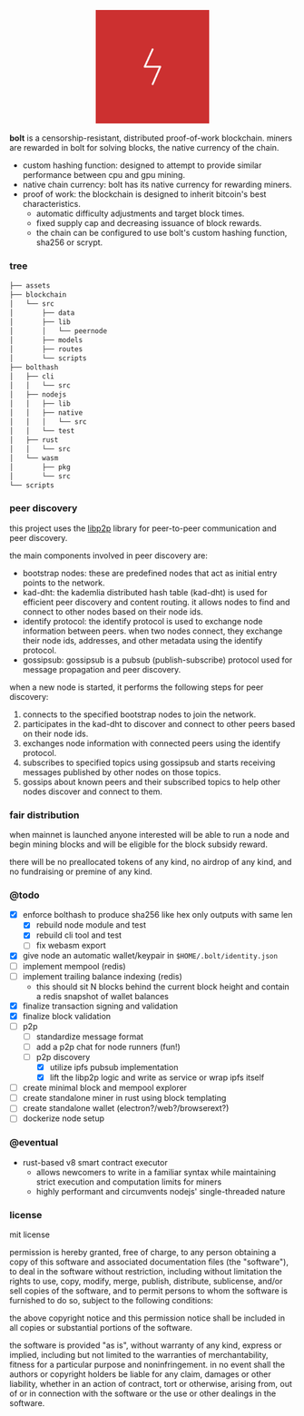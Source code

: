 <p align="center">
  <img src="assets/logo-red-bg.svg" height="200">
</p>

**bolt** is a censorship-resistant, distributed proof-of-work blockchain. miners
are rewarded in bolt for solving blocks, the native currency of the chain.

- custom hashing function: designed to attempt to provide similar performance between cpu and gpu mining.
- native chain currency: bolt has its native currency for rewarding miners.
- proof of work: the blockchain is designed to inherit bitcoin's best characteristics.
  - automatic difficulty adjustments and target block times.
  - fixed supply cap and decreasing issuance of block rewards.
  - the chain can be configured to use bolt's custom hashing function, sha256 or scrypt.

### tree
```
├── assets
├── blockchain
│   └── src
│       ├── data
│       ├── lib
│       │   └── peernode
│       ├── models
│       ├── routes
│       └── scripts
├── bolthash
│   ├── cli
│   │   └── src
│   ├── nodejs
│   │   ├── lib
│   │   ├── native
│   │   │   └── src
│   │   └── test
│   ├── rust
│   │   └── src
│   └── wasm
│       ├── pkg
│       └── src
└── scripts
```

### peer discovery

this project uses the [libp2p](https://libp2p.io/) library for peer-to-peer 
communication and peer discovery.

the main components involved in peer discovery are:

- bootstrap nodes: these are predefined nodes that act as initial entry points to the network.
- kad-dht: the kademlia distributed hash table (kad-dht) is used for efficient peer discovery and content routing. it allows nodes to find and connect to other nodes based on their node ids.
- identify protocol: the identify protocol is used to exchange node information between peers. when two nodes connect, they exchange their node ids, addresses, and other metadata using the identify protocol.
- gossipsub: gossipsub is a pubsub (publish-subscribe) protocol used for message propagation and peer discovery.

when a new node is started, it performs the following steps for peer discovery:

1. connects to the specified bootstrap nodes to join the network.
1. participates in the kad-dht to discover and connect to other peers based on their node ids.
1. exchanges node information with connected peers using the identify protocol.
1. subscribes to specified topics using gossipsub and starts receiving messages published by other nodes on those topics.
1. gossips about known peers and their subscribed topics to help other nodes discover and connect to them.

### fair distribution
when mainnet is launched anyone interested will be able to run a node and 
begin mining blocks and will be eligible for the block subsidy reward.

there will be no preallocated tokens of any kind, no airdrop of any kind,
and no fundraising or premine of any kind.

### @todo
- [x] enforce bolthash to produce sha256 like hex only outputs with same len
  - [x] rebuild node module and test
  - [x] rebuild cli tool and test
  - [ ] fix webasm export
- [x] give node an automatic wallet/keypair in `$HOME/.bolt/identity.json`
- [ ] implement mempool (redis)
- [ ] implement trailing balance indexing (redis)
  - this should sit N blocks behind the current block height and contain a redis snapshot of wallet balances
- [x] finalize transaction signing and validation
- [x] finalize block validation
- [ ] p2p
  - [ ] standardize message format
  - [ ] add a p2p chat for node runners (fun!)
  - [ ] p2p discovery
    - [x] utilize ipfs pubsub implementation
    - [x] lift the libp2p logic and write as service or wrap ipfs itself
- [ ] create minimal block and mempool explorer
- [ ] create standalone miner in rust using block templating
- [ ] create standalone wallet (electron?/web?/browserext?)
- [ ] dockerize node setup

### @eventual
- rust-based v8 smart contract executor
  - allows newcomers to write in a familiar syntax while maintaining strict execution and computation limits for miners
  - highly performant and circumvents nodejs' single-threaded nature

### license

mit license

permission is hereby granted, free of charge, to any person obtaining a copy
of this software and associated documentation files (the "software"), to deal
in the software without restriction, including without limitation the rights
to use, copy, modify, merge, publish, distribute, sublicense, and/or sell
copies of the software, and to permit persons to whom the software is
furnished to do so, subject to the following conditions:

the above copyright notice and this permission notice shall be included in all
copies or substantial portions of the software.

the software is provided "as is", without warranty of any kind, express or
implied, including but not limited to the warranties of merchantability,
fitness for a particular purpose and noninfringement. in no event shall the
authors or copyright holders be liable for any claim, damages or other
liability, whether in an action of contract, tort or otherwise, arising from,
out of or in connection with the software or the use or other dealings in the
software.

